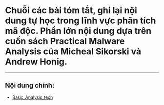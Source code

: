 # Chuỗi các bài tóm tắt, ghi lại nội dung tự học trong lĩnh vực phân tích mã độc. Phần lớn nội dung dựa trên cuốn sách **Practical Malware Analysis** của Micheal Sikorski và Andrew Honig.  
---
## Nội dung chính:  
- [Basic_Analysis_tech](./Basic_Analysis_tech.md)
